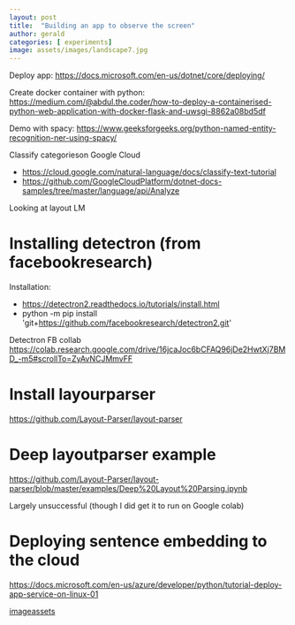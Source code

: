 ```yaml
---
layout: post
title:  "Building an app to observe the screen"
author: gerald
categories: [ experiments]
image: assets/images/landscape7.jpg
---
```


Deploy app: https://docs.microsoft.com/en-us/dotnet/core/deploying/

Create docker container with python: https://medium.com/@abdul.the.coder/how-to-deploy-a-containerised-python-web-application-with-docker-flask-and-uwsgi-8862a08bd5df

Demo with spacy: https://www.geeksforgeeks.org/python-named-entity-recognition-ner-using-spacy/

Classify categorieson Google Cloud
- https://cloud.google.com/natural-language/docs/classify-text-tutorial
- https://github.com/GoogleCloudPlatform/dotnet-docs-samples/tree/master/language/api/Analyze

Looking at layout LM

# Installing detectron (from facebookresearch)

Installation:
- https://detectron2.readthedocs.io/tutorials/install.html
- python -m pip install 'git+https://github.com/facebookresearch/detectron2.git'

Detectron FB collab
https://colab.research.google.com/drive/16jcaJoc6bCFAQ96jDe2HwtXj7BMD_-m5#scrollTo=ZyAvNCJMmvFF


# Install layourparser
https://github.com/Layout-Parser/layout-parser

# Deep layoutparser example
https://github.com/Layout-Parser/layout-parser/blob/master/examples/Deep%20Layout%20Parsing.ipynb

Largely unsuccessful (though I did get it to run on Google colab)

# Deploying sentence embedding to the cloud

https://docs.microsoft.com/en-us/azure/developer/python/tutorial-deploy-app-service-on-linux-01

[imageassets](./assets/images/landscape7.jpg)